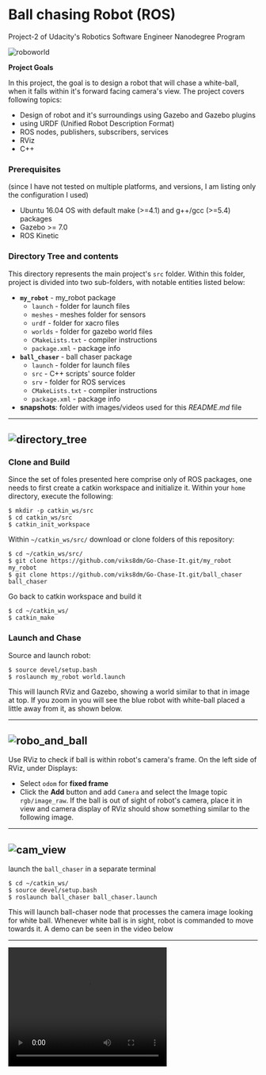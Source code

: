 # Ball chasing Robot (ROS)

Project-2 of Udacity's Robotics Software Engineer Nanodegree Program


![roboworld](./snapshots/roboworld.jpg)

**Project Goals**

In this project, the goal is to design a robot that will chase a white-ball, when it falls within it's forward facing camera's view. The project covers following topics:

* Design of robot and it's surroundings using Gazebo and Gazebo plugins
* using URDF (Unified Robot Description Format)
* ROS nodes, publishers, subscribers, services
* RViz
* C++


### Prerequisites
(since I have not tested on multiple platforms, and versions, I am listing only the configuration I used)

* Ubuntu 16.04 OS with default make (>=4.1) and g++/gcc (>=5.4) packages
* Gazebo >= 7.0
* ROS Kinetic

### Directory Tree and contents

This directory represents the main project's `src` folder. Within this folder, project is divided into two sub-folders, with notable entities listed below:

* **`my_robot`** - my_robot package
	* `launch` - folder for launch files
	* `meshes` - meshes folder for sensors
	* `urdf` - folder for xacro files
	* `worlds` - folder for gazebo world files
	* `CMakeLists.txt` - compiler instructions
	* `package.xml` - package info
* **`ball_chaser`** - ball chaser package
	* `launch` - folder for launch files
	* `src` - C++ scripts' source folder
	* `srv` - folder for ROS services
	* `CMakeLists.txt` - compiler instructions
	* `package.xml` - package info
* **snapshots**: folder with images/videos used for this *README.md* file

---
![directory_tree](./snapshots/dir_tree.jpg)
---

### Clone and Build

Since the set of foles presented here comprise only of ROS packages, one needs to first create a catkin workspace and initialize it. Within your `home` directory, execute the following:

```
$ mkdir -p catkin_ws/src
$ cd catkin_ws/src
$ catkin_init_workspace
```

Within `~/catkin_ws/src/` download or clone folders of this repository:

```
$ cd ~/catkin_ws/src/
$ git clone https://github.com/viks8dm/Go-Chase-It.git/my_robot my_robot
$ git clone https://github.com/viks8dm/Go-Chase-It.git/ball_chaser ball_chaser
```

Go back to catkin workspace and build it

```
$ cd ~/catkin_ws/
$ catkin_make
```

### Launch and Chase

Source and launch robot:

```
$ source devel/setup.bash
$ roslaunch my_robot world.launch
```

This will launch RViz and Gazebo, showing a world similar to that in image at top. If you zoom in you will see the blue robot with white-ball placed a little away from it, as shown below.

---
![robo_and_ball](./snapshots/robo_and_ball.jpg)
---

Use RViz to check if ball is within robot's camera's frame. On the left side of RViz, under Displays:

* Select `odom` for **fixed frame**
* Click the **Add** button and add `Camera` and select the Image topic `rgb/image_raw`. If the ball is out of sight of robot's camera, place it in view and camera display of RViz should show something similar to the following image.

---
![cam_view](./snapshots/camera_view.jpg)
---

launch the `ball_chaser` in a separate terminal

```
$ cd ~/catkin_ws/
$ source devel/setup.bash
$ roslaunch ball_chaser ball_chaser.launch
```

This will launch ball-chaser node that processes the camera image looking for white ball. Whenever white ball is in sight, robot is commanded to move towards it. A demo can be seen in the video below

---

<video width="320" height="240" controls>
  <source src="./snapshots/video_ball_chasing.mov" type="video/mp4">
</video>
